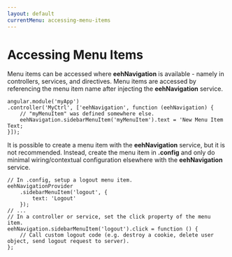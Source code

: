 ```yaml
---
layout: default
currentMenu: accessing-menu-items
---
```


# Accessing Menu Items

Menu items can be accessed where **eehNavigation** is available - namely in controllers, services, and directives.
Menu items are accessed by referencing the menu item name after injecting the **eehNavigation** service.

```
angular.module('myApp')
.controller('MyCtrl', ['eehNavigation', function (eehNavigation) {
    // "myMenuItem" was defined somewhere else.
    eehNavigation.sidebarMenuItem('myMenuItem').text = 'New Menu Item Text;
}]);
```

It is possible to create a menu item with the **eehNavigation** service, but it is not recommended.
        Instead, create the menu item in **.config** and only do minimal wiring/contextual configuration elsewhere
        with the **eehNavigation** service.

```
// In .config, setup a logout menu item.
eehNavigationProvider
    .sidebarMenuItem('logout', {
        text: 'Logout'
    });
// ...
// In a controller or service, set the click property of the menu item.
eehNavigation.sidebarMenuItem('logout').click = function () {
    // Call custom logout code (e.g. destroy a cookie, delete user object, send logout request to server).
};
```